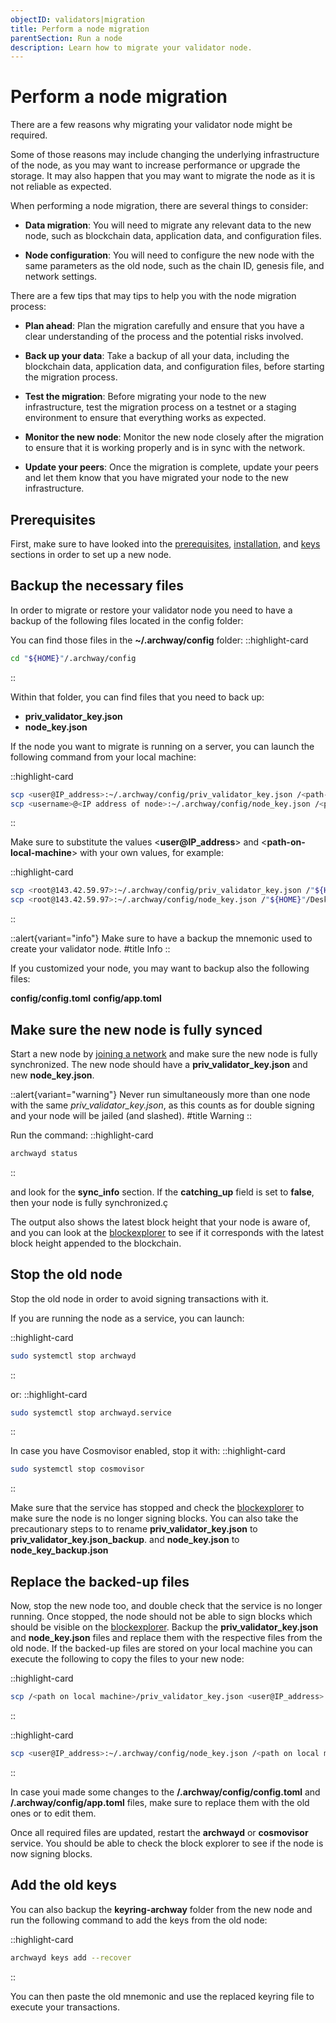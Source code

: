 ```yaml
---
objectID: validators|migration
title: Perform a node migration
parentSection: Run a node
description: Learn how to migrate your validator node.
---
```



# Perform a node migration

There are a few reasons why migrating your validator node might be required.

Some of those reasons may include changing the underlying infrastructure of the node, as you may want to increase performance or upgrade the storage. It may also happen that you may want to migrate the node as it is not reliable as expected.

When performing a node migration, there are several things to consider:

- **Data migration**: You will need to migrate any relevant data to the new node, such as blockchain data, application data, and configuration files.

- **Node configuration**: You will need to configure the new node with the same parameters as the old node, such as the chain ID, genesis file, and network settings.

There are a few tips that may tips to help you with the node migration process:

- **Plan ahead**: Plan the migration carefully and ensure that you have a clear understanding of the process and the potential risks involved.

- **Back up your data**: Take a backup of all your data, including the blockchain data, application data, and configuration files, before starting the migration process.

- **Test the migration**: Before migrating your node to the new infrastructure, test the migration process on a testnet or a staging environment to ensure that everything works as expected.

- **Monitor the new node**: Monitor the new node closely after the migration to ensure that it is working properly and is in sync with the network.

- **Update your peers**: Once the migration is complete, update your peers and let them know that you have migrated your node to the new infrastructure.

## Prerequisites

First, make sure to have looked into the [prerequisites](/validators/running-a-node/prerequisites), [installation](/validators/running-a-node/install), and [keys](/validators/running-a-node/keys) sections in order to set up a new node.

## Backup the necessary files

In order to migrate or restore your validator node you need to have a backup of the following files located in the config folder:

You can find those files in the **~/.archway/config** folder:
::highlight-card
```bash
cd "${HOME}"/.archway/config
```
::

Within that folder, you can find files that you need to back up:
- **priv_validator_key.json**
- **node_key.json**


If the node you want to migrate is running on a server, you can launch the following command from your local machine:

::highlight-card
```bash
scp <user@IP_address>:~/.archway/config/priv_validator_key.json /<path-on-local-machine>/priv_validator_key.json
scp <username>@<IP address of node>:~/.archway/config/node_key.json /<path-on-local-machine>/node_key.json
```
::


Make sure to substitute the values <**user@IP_address**> and <**path-on-local-machine**> with your own values, for example:

::highlight-card
```bash
scp <root@143.42.59.97>:~/.archway/config/priv_validator_key.json /"${HOME}"/Desktop/priv_validator_key.json
scp <root@143.42.59.97>:~/.archway/config/node_key.json /"${HOME}"/Desktop/node_key.json
```
::



::alert{variant="info"}
Make sure to have a backup the mnemonic used to create your validator node.
#title
Info
::


If you customized your node, you may want to backup also the following files: 

**config/config.toml**
**config/app.toml**


## Make sure the new node is fully synced

Start a new node by [joining a network](/validators/running-a-node/join-a-network) and make sure the new node is fully synchronized. The new node should have a **priv_validator_key.json** and new **node_key.json**.


::alert{variant="warning"}
Never run simultaneously more than one node with the same *priv_validator_key.json*, as this counts as for double signing and your node will be jailed (and slashed).
#title
Warning
::



Run the command:
::highlight-card
```bash
archwayd status
```
::

and look for the **sync_info** section. If the **catching_up** field is set to **false**, then your node is fully synchronized.ç

The output also shows the latest block height that your node is aware of, and you can look at the [blockexplorer](/resources/blockexplorers) to see if it corresponds with the latest block height appended to the blockchain.

## Stop the old node

Stop the old node in order to avoid signing transactions with it.

If you are running the node as a service, you can launch:

::highlight-card
```bash
sudo systemctl stop archwayd
```
::

or:
::highlight-card
```bash
sudo systemctl stop archwayd.service
```
::


In case you have Cosmovisor enabled, stop it with:
::highlight-card
```bash
sudo systemctl stop cosmovisor
```
::


Make sure that the service has stopped and check the [blockexplorer](/resources/blockexplorers) to make sure the node is no longer signing blocks. You can also take the precautionary steps to to rename **priv_validator_key.json** to **priv_validator_key.json_backup**. and **node_key.json** to **node_key_backup.json**


## Replace the backed-up files

Now, stop the new node too, and double check that the service is no longer running. Once stopped, the node should not be able to sign blocks which should be visible on the [blockexplorer](/resources/blockexplorers). Backup the **priv_validator_key.json** and **node_key.json** files and replace them with the respective files from the old node. If the backed-up files are stored on your local machine you can execute the following to copy the files to your new node:

::highlight-card
```bash
scp /<path on local machine>/priv_validator_key.json <user@IP_address>:~/.archway/config/priv_validator_key.json
```
::

::highlight-card
```bash
scp <user@IP_address>:~/.archway/config/node_key.json /<path on local machine>/node_key.json
```
::

In case youi made some changes to the **/.archway/config/config.toml** and **/.archway/config/app.toml** files, make sure to replace them with the old ones or to edit them.


Once all required files are updated, restart the **archwayd** or **cosmovisor** service. You should be able to check the block explorer to see if the node is now signing blocks.



## Add the old keys

You can also backup the **keyring-archway** folder from the new node and run the following command to add the keys from the old node:


::highlight-card

```bash
archwayd keys add --recover

```
::

You can then paste the old mnemonic and use the replaced keyring file to execute your transactions.